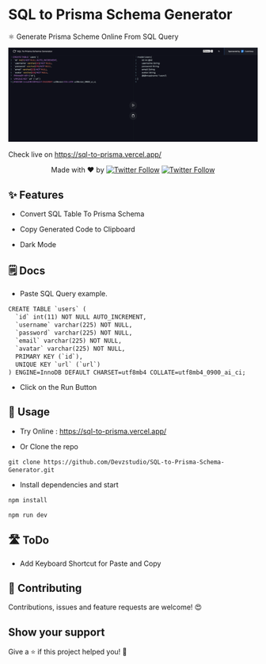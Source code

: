 # SQL to Prisma Schema Generator

⚛️ Generate Prisma Scheme Online From SQL Query

[![SQL to Prisma Schema Generator](https://github.com/Devzstudio/SQL-to-Prisma-Schema-Generator/blob/main/preview.png?raw=true 'SQL to Prisma Schema Generator')]()

Check live on https://sql-to-prisma.vercel.app/

 <p align="center">
   Made with ❤️ by <a href="https://twitter.com/jp1016v1"><img alt="Twitter Follow" src="https://img.shields.io/twitter/follow/jp1016v1?style=social"></a>
<a href="https://twitter.com/PJijin"><img alt="Twitter Follow" src="https://img.shields.io/twitter/follow/PJijin?style=social"></a>
  </p>

## ✨ Features

-   Convert SQL Table To Prisma Schema

-   Copy Generated Code to Clipboard

-   Dark Mode

## 🗒 Docs

-   Paste SQL Query example.

```
CREATE TABLE `users` (
  `id` int(11) NOT NULL AUTO_INCREMENT,
  `username` varchar(225) NOT NULL,
  `password` varchar(225) NOT NULL,
  `email` varchar(225) NOT NULL,
  `avatar` varchar(225) NOT NULL,
  PRIMARY KEY (`id`),
  UNIQUE KEY `url` (`url`)
) ENGINE=InnoDB DEFAULT CHARSET=utf8mb4 COLLATE=utf8mb4_0900_ai_ci;
```

-   Click on the Run Button

## 🔌 Usage

-   Try Online : https://sql-to-prisma.vercel.app/

-   Or Clone the repo

```
git clone https://github.com/Devzstudio/SQL-to-Prisma-Schema-Generator.git
```

-   Install dependencies and start

```
npm install
```

```
npm run dev
```

## 🛣 ToDo

-   Add Keyboard Shortcut for Paste and Copy

## 🤝 Contributing

Contributions, issues and feature requests are welcome! 😍

## Show your support

Give a ⭐️ if this project helped you! 🥰
